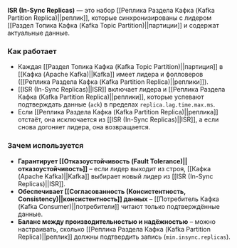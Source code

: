 **ISR (In-Sync Replicas)** — это набор [[Реплика Раздела Кафка (Kafka Partition Replica)||реплик]], которые синхронизированы с лидером [[Раздел Топика Кафка (Kafka Topic Partition)||партиции]] и содержат актуальные данные.


### Как работает

- Каждая [[Раздел Топика Кафка (Kafka Topic Partition)||партиция]] в [[Кафка (Apache Kafka)||Kafka]] имеет лидера и фолловеров ([[Реплика Раздела Кафка (Kafka Partition Replica)||реплики]]).
- [[ISR (In-Sync Replicas)||ISR]] включает лидера и [[Реплика Раздела Кафка (Kafka Partition Replica)||реплики]], которые успевают подтверждать данные (`ack`) в пределах `replica.lag.time.max.ms`.
- Если [[Реплика Раздела Кафка (Kafka Partition Replica)||реплика]] отстаёт, она исключается из [[ISR (In-Sync Replicas)||ISR]], а если снова догоняет лидера, она возвращается.


### Зачем используется

- **Гарантирует [[Отказоустойчивость (Fault Tolerance)||отказоустойчивость]]** – если лидер выходит из строя, [[Кафка (Apache Kafka)||Kafka]] выбирает новый лидер из [[ISR (In-Sync Replicas)||ISR]].
- **Обеспечивает [[Согласованность (Консистентность, Consistency)||консистентность]] данных** – [[Потребитель Кафка (Kafka Consumer)||потребители]] читают только подтверждённые данные.
- **Баланс между производительностью и надёжностью** – можно настраивать, сколько [[Реплика Раздела Кафка (Kafka Partition Replica)||реплик]] должны подтвердить запись (`min.insync.replicas`).